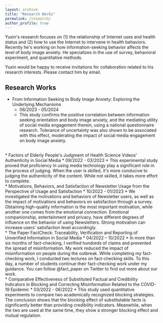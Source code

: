 ```yaml
---
layout: archive
title: "Research Works"
permalink: /research/
author_profile: true
---
```


Yuxin's research focuses on (1) the relationship of Internet uses and health status and (2) how to use the Internet to intervene in health behaviors. Recently he's working on how information-seeking behavior affects the level of body image anxiety. He specializes in the use of survey, behavioral experiment, and quantitative methods.  

Yuxin would be happy to receive invitations for collaboration related to his research interests. Please contact him by email.

Research Works
---

* From Information Seeking to Body Image Anxiety: Exploring the Underlying Mechanisms
  * 06/2023 - 05/2024
  * This study confirms the positive correlation between information seeking orientation and body image anxiety, and the mediating utility of social media engagement therein, using a national questionnaire research. Tolerance of uncertainty was also shown to be associated with this effect, moderating the impact of social media engagement on body image anxiety.  
<br/>
* Factors of Elderly People's Judgment of Health Science Videos' Authenticity in Social Media
  * 09/2022 - 03/2023
  * This experimental study proved that proficiency in using media technology play a significant role in the process of judging. When the user is skilled, it's more conducive to judging the authenticity of the content. While not skilled, it takes more effort to complete.  
<br/>
* Motivations, Behaviors, and Satisfaction of Newsletter Usage from the Perspective of Usage and Satisfaction
  * 10/2022 - 01/2023
  * We investigated the motivations and behaviors of Newsletter users, as well as the impact of motivations and behaviors on satisfaction through a  survey. Obtaining high-quality information is the most important motivation, while another one comes from the emotional connection. Emotional companionship, entertainment and privacy, have different degrees of influence on the behavior of using Newsletters. Strong motivation can increase users' satisfaction level accordingly.  
<br/>
* The Paper FactCheck: Traceability, Verification and Reporting of Unverified Information in Social Media
  * 04/2022 – 10/2022
  * In more than six months of fact-checking, I verified hundreds of claims and prevented the spread of misinformation. My work reduced the impact of misinformation on people during the outbreak. While completing my fact-checking work, I conducted two lectures on fact-checking skills. To this day, a number of students continue their fact-checking work under my guidance. You can follow @fact_paper on Twitter to find out more about our work.  
<br/>
* Comparative Effectiveness of Substituted Factual and Credibility Indicators in Blocking and Correcting Misinformation Related to the COVID-19 Epidemic
  * 03/2022 - 06/2022
  * This study used quantitative experiments to compare two academically recognized  blocking strategies. The conclusion shows that the blocking effect of substitutable facts is significantly better than providing credibility indicators. Meanwhile, when the two are used at the same time, they show a stronger blocking effect and mutual regulation.

  
